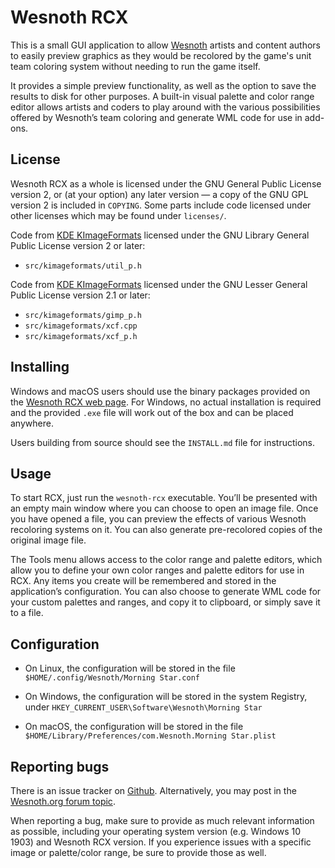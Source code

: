 Wesnoth RCX
===========

This is a small GUI application to allow [Wesnoth][1] artists and content authors to easily preview graphics as they would be recolored by the game's unit team coloring system without needing to run the game itself.

[1]: <https://www.wesnoth.org/>

It provides a simple preview functionality, as well as the option to save the results to disk for other purposes. A built-in visual palette and color range editor allows artists and coders to play around with the various possibilities offered by Wesnoth’s team coloring and generate WML code for use in add-ons.


License
-------

Wesnoth RCX as a whole is licensed under the GNU General Public License version 2, or (at your option) any later version — a copy of the GNU GPL version 2 is included in `COPYING`. Some parts include code licensed under other licenses which may be found under `licenses/`.

Code from [KDE KImageFormats][2] licensed under the GNU Library General Public License version 2 or later:

 * `src/kimageformats/util_p.h`

Code from [KDE KImageFormats][2] licensed under the GNU Lesser General Public License version 2.1 or later:

 * `src/kimageformats/gimp_p.h`
 * `src/kimageformats/xcf.cpp`
 * `src/kimageformats/xcf_p.h`

[2]: <https://api.kde.org/frameworks/kimageformats/html/index.html>


Installing
----------

Windows and macOS users should use the binary packages provided on the [Wesnoth RCX web page][3]. For Windows, no actual installation is required and the provided `.exe` file will work out of the box and can be placed anywhere.

[3]: <https://irydacea.me/projects/wesnoth-rcx>

Users building from source should see the `INSTALL.md` file for instructions.


Usage
-----

To start RCX, just run the `wesnoth-rcx` executable. You’ll be presented with an empty main window where you can choose to open an image file. Once you have opened a file, you can preview the effects of various Wesnoth recoloring systems on it. You can also generate pre-recolored copies of the original image file.

The Tools menu allows access to the color range and palette editors, which allow you to define your own color ranges and palette editors for use in RCX. Any items you create will be remembered and stored in the application’s configuration. You can also choose to generate WML code for your custom palettes and ranges, and copy it to clipboard, or simply save it to a file.


Configuration
-------------

* On Linux, the configuration will be stored in the file
  `$HOME/.config/Wesnoth/Morning Star.conf`

* On Windows, the configuration will be stored in the system Registry, under
  `HKEY_CURRENT_USER\Software\Wesnoth\Morning Star`

* On macOS, the configuration will be stored in the file
  `$HOME/Library/Preferences/com.Wesnoth.Morning Star.plist`


Reporting bugs
--------------

There is an issue tracker on [Github][4]. Alternatively, you may post in the [Wesnoth.org forum topic][5].

[4]: https://github.com/irydacea/morningstar/issues
[5]: https://r.wesnoth.org/t31965

When reporting a bug, make sure to provide as much relevant information as possible, including your operating system version (e.g. Windows 10 1903) and Wesnoth RCX version. If you experience issues with a specific image or palette/color range, be sure to provide those as well.
